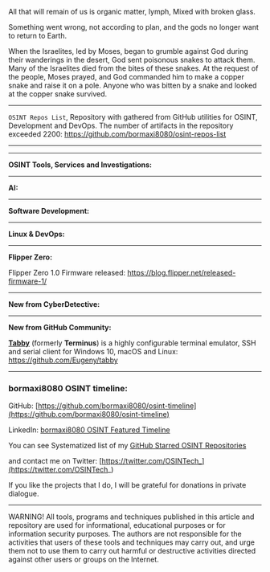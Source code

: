 
All that will remain of us is organic matter, lymph, Mixed with broken glass.


Something went wrong, not according to plan, and the gods no longer want to return to Earth.


When the Israelites, led by Moses, began to grumble against God during their wanderings in the desert, God sent poisonous snakes to attack them. Many of the Israelites died from the bites of these snakes. At the request of the people, Moses prayed, and God commanded him to make a copper snake and raise it on a pole. Anyone who was bitten by a snake and looked at the copper snake survived.

----

```OSINT Repos List```, Repository with gathered from GitHub utilities for OSINT, Development and DevOps. The number of artifacts in the repository exceeded 2200: https://github.com/bormaxi8080/osint-repos-list

----



----

**OSINT Tools, Services and Investigations:**



----

**AI:**



---

**Software Development:**



----

**Linux & DevOps:**


----

**Flipper Zero:**

Flipper Zero 1.0 Firmware released: https://blog.flipper.net/released-firmware-1/

----

**New from CyberDetective:**



----

**New from GitHub Community:**

[**Tabby**](https://tabby.sh/) (formerly **Terminus**) is a highly configurable terminal emulator, SSH and serial client for Windows 10, macOS and Linux: https://github.com/Eugeny/tabby

----
### bormaxi8080 OSINT timeline:

GitHub: [https://github.com/bormaxi8080/osint-timeline](https://github.com/bormaxi8080/osint-timeline)

LinkedIn: [bormaxi8080 OSINT Featured Timeline](https://www.linkedin.com/in/osintech/details/featured/)

You can see Systematized list of my [GitHub Starred OSINT Repositories](https://github.com/bormaxi8080/osint-repos-list)

and contact me on Twitter: [https://twitter.com/OSINTech_](https://twitter.com/OSINTech_)

If you like the projects that I do, I will be grateful for donations in private dialogue.

----

WARNING! All tools, programs and techniques published in this article and repository are used for informational, educational purposes or for information security purposes. The authors are not responsible for the activities that users of these tools and techniques may carry out, and urge them not to use them to carry out harmful or destructive activities directed against other users or groups on the Internet.
